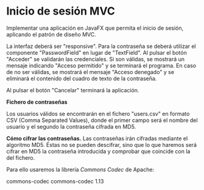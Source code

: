 # Inicio de sesión MVC
Implementar una aplicación en JavaFX que permita el inicio de sesión, aplicando el patrón de diseño MVC.

La interfaz deberá ser "responsive".
Para la contraseña se deberá utilizar el componente "PasswordField" en lugar de "TextField".
Al pulsar el botón "Acceder" se validarán las credenciales. Si son válidas, se mostrará un mensaje indicando "Acceso permitido" y se terminará el programa.
En caso de no ser válidas, se mostrará el mensaje "Acceso denegado" y se eliminará el contenido del cuadro de texto de la contraseña.

Al pulsar el botón "Cancelar" terminará la aplicación.

**Fichero de contraseñas**

Los usuarios válidos se encontrarán en el fichero "users.csv" en formato CSV (Comma Separated Values), donde el primer campo será el nombre del usuario y el segundo la contraseña cifrada en MD5.

**Cómo cifrar las contraseñas.**
Las contraseñas irán cifradas mediante el algoritmo MD5. Éstas no se pueden descifrar, sino que lo que haremos será cifrar en MD5 la contraseña introducida y comprobar que coincide con la del fichero.

Para ello usaremos la librería *Commons Codec* de Apache:

<dependency>
    <groupId>commons-codec</groupId>
    <artifactId>commons-codec</artifactId>
    <version>1.13</version>
</dependency>
